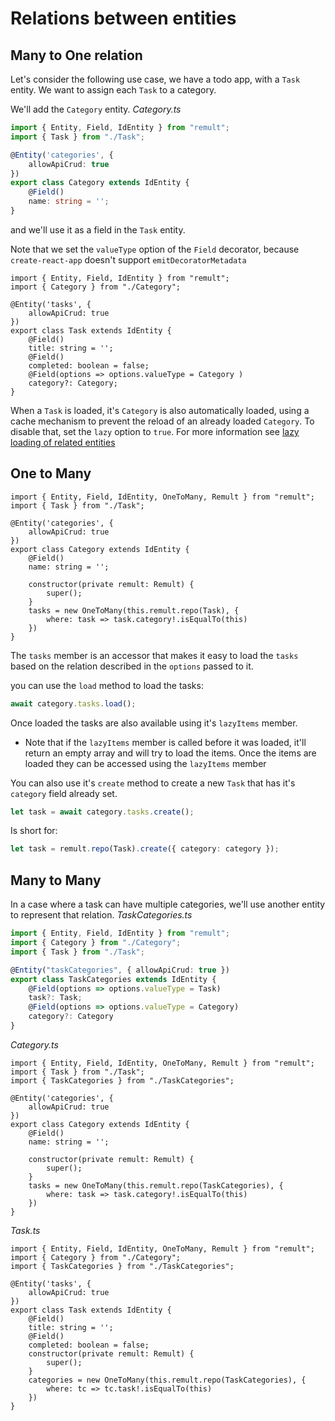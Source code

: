 # Relations between entities

## Many to One relation
Let's consider the following use case, we have a todo app, with a `Task` entity. We want to assign each `Task` to a category.

We'll add the `Category` entity.
*Category.ts*
```ts
import { Entity, Field, IdEntity } from "remult";
import { Task } from "./Task";

@Entity('categories', {
    allowApiCrud: true
})
export class Category extends IdEntity {
    @Field()
    name: string = '';
}
```

and we'll use it as a field in the `Task` entity.

Note that we set the `valueType` option of the `Field` decorator, because `create-react-app` doesn't support `emitDecoratorMetadata` 

```ts{2,12-13}
import { Entity, Field, IdEntity } from "remult";
import { Category } from "./Category";

@Entity('tasks', {
    allowApiCrud: true
})
export class Task extends IdEntity {
    @Field()
    title: string = '';
    @Field()
    completed: boolean = false;
    @Field(options => options.valueType = Category )
    category?: Category;
}
```

When a `Task` is loaded, it's `Category` is also automatically loaded, using a cache mechanism to prevent the reload of an already loaded `Category`. To disable that, set the `lazy` option to `true`.
For more information see [lazy loading of related entities](lazy-loading-of-related-entities)



## One to Many
```ts{1-2,11-16}
import { Entity, Field, IdEntity, OneToMany, Remult } from "remult";
import { Task } from "./Task";

@Entity('categories', {
    allowApiCrud: true
})
export class Category extends IdEntity {
    @Field()
    name: string = '';

    constructor(private remult: Remult) {
        super();
    }
    tasks = new OneToMany(this.remult.repo(Task), {
        where: task => task.category!.isEqualTo(this)
    })
}
```

The `tasks` member is an accessor that makes it easy to load the `tasks` based on the relation described in the `options` passed to it.

you can use the `load` method to load the tasks:
```ts
await category.tasks.load();
```
Once loaded the tasks are also available using it's `lazyItems` member.
* Note that if the `lazyItems` member is called before it was loaded, it'll return an empty array and will try to load the items. Once the items are loaded they can be accessed using the `lazyItems` member

You can also use it's `create` method to create a new `Task` that has it's `category` field already set.
```ts
let task = await category.tasks.create();
```
Is short for:
```ts
let task = remult.repo(Task).create({ category: category });
```

## Many to Many
In a case where a task can have multiple categories, we'll use another entity to represent that relation.
*TaskCategories.ts*
```ts
import { Entity, Field, IdEntity } from "remult";
import { Category } from "./Category";
import { Task } from "./Task";

@Entity("taskCategories", { allowApiCrud: true })
export class TaskCategories extends IdEntity {
    @Field(options => options.valueType = Task)
    task?: Task;
    @Field(options => options.valueType = Category)
    category?: Category
}
```
*Category.ts*
```ts{15}
import { Entity, Field, IdEntity, OneToMany, Remult } from "remult";
import { Task } from "./Task";
import { TaskCategories } from "./TaskCategories";

@Entity('categories', {
    allowApiCrud: true
})
export class Category extends IdEntity {
    @Field()
    name: string = '';

    constructor(private remult: Remult) {
        super();
    }
    tasks = new OneToMany(this.remult.repo(TaskCategories), {
        where: task => task.category!.isEqualTo(this)
    })
}
```
*Task.ts*
```ts{13-18}
import { Entity, Field, IdEntity, OneToMany, Remult } from "remult";
import { Category } from "./Category";
import { TaskCategories } from "./TaskCategories";

@Entity('tasks', {
    allowApiCrud: true
})
export class Task extends IdEntity {
    @Field()
    title: string = '';
    @Field()
    completed: boolean = false;
    constructor(private remult: Remult) {
        super();
    }
    categories = new OneToMany(this.remult.repo(TaskCategories), {
        where: tc => tc.task!.isEqualTo(this)
    })
}
```